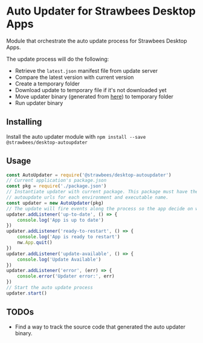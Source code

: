# Auto Updater for Strawbees Desktop Apps

Module that orchestrate the auto update process for Strawbees Desktop Apps.

The update process will do the following:

- Retrieve the `latest.json` manifest file from update server
- Compare the latest version with current version
- Create a temporary folder
- Download update to temporary file if it's not downloaded yet
- Move updater binary (generated from [here](https://github.com/Quirkbot/nwjs-autoupdater)) to temporary folder
- Run updater binary

## Installing

Install the auto updater module with `npm install --save @strawbees/desktop-autoupdater`

## Usage

```javascript
const AutoUpdater = require('@strawbees/desktop-autoupdater')
// Current application's package.json
const pkg = require('./package.json')
// Instantiate updater with current package. This package must have the version,
// autoupdate urls for each environment and executable name.
const updater = new AutoUpdater(pkg)
// The update will fire events along the process so the app decide on what to do
updater.addListener('up-to-date', () => {
	console.log('App is up to date')
})
updater.addListener('ready-to-restart', () => {
	console.log('App is ready to restart')
	nw.App.quit()
})
updater.addListener('update-available', () => {
	console.log('Update Available')
})
updater.addListener('error', (err) => {
	console.error('Updater error:', err)
})
// Start the auto update process
updater.start()
```

## TODOs

- Find a way to track the source code that generated the auto updater binary.
